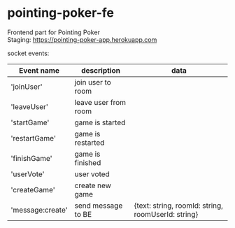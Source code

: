 # pointing-poker-fe

Frontend part for Pointing Poker  
Staging: https://pointing-poker-app.herokuapp.com

socket events:

| Event name    | description          |data                | 
| ------------- | -------------------- |--------------------|
| 'joinUser'    | join user to room    |                    |
| 'leaveUser'   | leave user from room |                    |
| 'startGame'   | game is started      |                    |
| 'restartGame' | game is restarted    |                    |
| 'finishGame'  | game is finished     |                    |
| 'userVote'    | user voted           |                    |
| 'createGame'  | create new game      |                    |
| 'message:create'| send message to BE | {text: string, roomId: string, roomUserId: string}|
